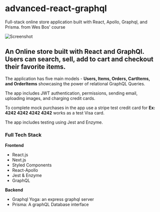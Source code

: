 # advanced-react-graphql
Full-stack online store application built with React, Apollo, Graphql, and Prisma. from Wes Bos' course

![Screenshot](https://p92.f3.n0.cdn.getcloudapp.com/items/d5ubdlmw/Image+2019-11-16+at+3.07.33+PM.png?v=5d5866bb662775615351608d9ae03de1)

## An Online store built with React and GraphQl. Users can search, sell, add to cart and checkout their favorite items.

The application has five main models - **Users, Items, Orders, CartItems, and OrderItems** showcasing the power of relational GraphQL Queries.

The app includes JWT authentication, permissions, sending email, uploading images, and charging credit cards. 

To complete mock purchases in the app use a stripe test credit card for **Ex: 4242 4242 4242 4242** works as a test Visa card.

The app includes testing using Jest and Enzyme.

### Full Tech Stack

**Frontend**
* React.js
* Next.js
* Styled Components
* React-Apollo
* Jest & Enzyme
* GraphQL

**Backend**
* Graphql Yoga: an express graphql server
* Prisma: A graphQL Database interface



